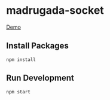 # madrugada-socket

[Demo](https://madrugada.herokuapp.com/)

## Install Packages

`npm install`

## Run Development

`npm start`
